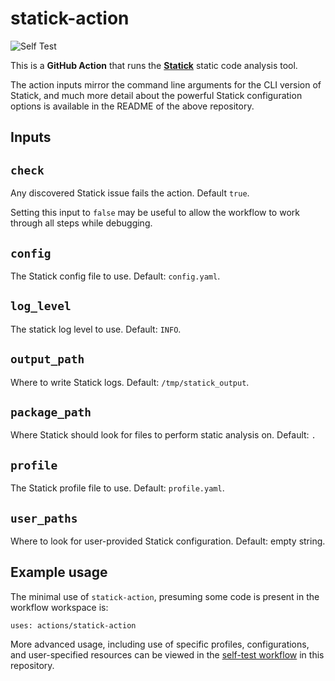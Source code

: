 # statick-action

![Self Test](https://github.com/gregtkogut/statick-action/workflows/Self-Test/badge.svg?branch=action-experimentation)

This is a **GitHub Action** that runs the **[Statick](https://github.com/sscpac/statick)** static code analysis tool.

The action inputs mirror the command line arguments for the CLI version of
Statick, and much more detail about the powerful Statick configuration options is
available in the README of the above repository.

## Inputs

## `check`

Any discovered Statick issue fails the action. Default `true`.

Setting this input to `false` may be useful to allow the workflow to work through all steps while debugging.

## `config`

The Statick config file to use. Default: `config.yaml`.

## `log_level`

The statick log level to use. Default: `INFO`.

## `output_path`

Where to write Statick logs. Default: `/tmp/statick_output`.

## `package_path`

Where Statick should look for files to perform static analysis on. Default: `.`

## `profile`

The Statick profile file to use. Default: `profile.yaml`.

## `user_paths`

Where to look for user-provided Statick configuration. Default: empty string.

## Example usage

The minimal use of `statick-action`, presuming some code is present in the workflow workspace is:

```shell
uses: actions/statick-action
```

More advanced usage, including use of specific profiles, configurations,
and user-specified resources can be viewed in the
[self-test workflow](https://github.com/gregtkogut/statick-action/blob/action-experimentation/.github/workflows/self-test.yml)
in this repository.
